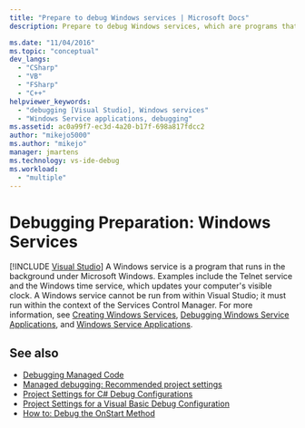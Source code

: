 ```yaml
---
title: "Prepare to debug Windows services | Microsoft Docs"
description: Prepare to debug Windows services, which are programs that run in the background under Windows, in Visual Studio.

ms.date: "11/04/2016"
ms.topic: "conceptual"
dev_langs:
  - "CSharp"
  - "VB"
  - "FSharp"
  - "C++"
helpviewer_keywords:
  - "debugging [Visual Studio], Windows services"
  - "Windows Service applications, debugging"
ms.assetid: ac0a99f7-ec3d-4a20-b17f-698a817fdcc2
author: "mikejo5000"
ms.author: "mikejo"
manager: jmartens
ms.technology: vs-ide-debug
ms.workload:
  - "multiple"
---
```

# Debugging Preparation: Windows Services

 [!INCLUDE [Visual Studio](~/includes/applies-to-version/vs-windows-only.md)]
A Windows service is a program that runs in the background under Microsoft Windows. Examples include the Telnet service and the Windows time service, which updates your computer's visible clock. A Windows service cannot be run from within Visual Studio; it must run within the context of the Services Control Manager. For more information, see [Creating Windows Services](/dotnet/framework/windows-services/how-to-create-windows-services), [Debugging Windows Service Applications](/dotnet/framework/windows-services/how-to-debug-windows-service-applications), and [Windows Service Applications](/dotnet/framework/windows-services/index).

## See also
- [Debugging Managed Code](../debugger/debugging-managed-code.md)
- [Managed debugging: Recommended project settings](../debugger/managed-debugging-recommended-property-settings.md)
- [Project Settings for  C# Debug Configurations](../debugger/project-settings-for-csharp-debug-configurations.md)
- [Project Settings for a Visual Basic Debug Configuration](../debugger/project-settings-for-a-visual-basic-debug-configuration.md)
- [How to: Debug the OnStart Method](../debugger/how-to-debug-the-onstart-method.md)